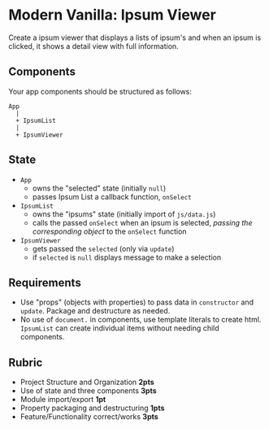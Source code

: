 Modern Vanilla: Ipsum Viewer
===

Create a ipsum viewer that displays a lists of ipsum's and when an ipsum is clicked, it shows a detail view with full information.

## Components

Your app components should be structured as follows:

```
App
  |
  + IpsumList
  |
  + IpsumViewer
```

## State

* `App` 
    * owns the "selected" state (initially `null`)
    * passes Ipsum List a callback function, `onSelect`
* `IpsumList`
    * owns the "ipsums" state (initially import of `js/data.js`)
    * calls the passed `onSelect` when an ipsum is selected, _passing the corresponding object_ to the `onSelect` function
* `IpsumViewer`
    * gets passed the `selected` (only via `update`)
    * if `selected` is `null` displays message to make a selection

## Requirements

* Use "props" (objects with properties) to pass data in `constructor` and `update`. Package and destructure as needed.
* No use of `document.` in components, use template literals to create html. `IpsumList` can create individual items without needing child components.

## Rubric

* Project Structure and Organization **2pts**
* Use of state and three components **3pts**
* Module import/export **1pt**
* Property packaging and destructuring **1pts**
* Feature/Functionality correct/works **3pts**
